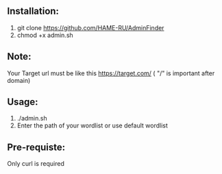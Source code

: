 ## Installation:
 1. git clone https://github.com/HAME-RU/AdminFinder
 2. chmod +x admin.sh
## Note:
 Your Target url must be like this https://target.com/ 
 ( "/" is important after domain)
## Usage:
 1. ./admin.sh
 2. Enter the path of your wordlist or use default wordlist
## Pre-requiste:
Only curl is required
